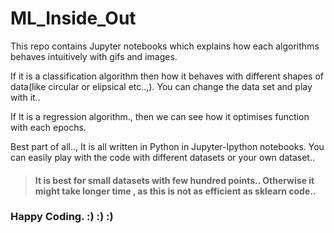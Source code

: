 # ML_Inside_Out

This repo contains Jupyter notebooks which explains how each algorithms behaves intuitively with gifs and images.

If it is a classification algorithm then how it behaves with different shapes of data(like circular or elipsical etc..,). You can change the data set and play with it..

If It is a regression algorithm., then we can see how it optimises function with each epochs.

Best part of all.., It is all written in Python in Jupyter-Ipython notebooks. You can easily play with the code with different datasets or your own dataset..

> #### It is best for small datasets with few hundred points.. Otherwise it might take longer time , as this is not as efficient as sklearn code..

### Happy Coding. :) :) :)

